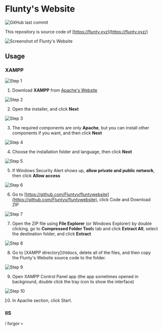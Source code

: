 # Flunty's Website

![GitHub last commit](https://img.shields.io/github/last-commit/Fluntyy/fluntywebsite?color=%234A6B82&label=Last%20commit%3A&logo=Flunty&logoColor=%23FFF)

This repository is source code of [https://flunty.xyz](https://flunty.xyz/)

![Screenshot of Flunty's Website](/readme/screenshot.jpeg)

## Usage

### XAMPP

![Step 1](/readme/0.png)

1. Download **XAMPP** from [Apache's Website](https://www.apachefriends.org/download.html)

![Step 2](/readme/1.png)

2. Open the installer, and click **Next**

![Step 3](/readme/2.png)

3. The required components are only **Apache**, but you can install other components if you want, and then click **Next**

![Step 4](/readme/3.png)

4. Choose the installation folder and language, then click **Next**

![Step 5](/readme/4.png)

5. If Windows Security Alert shows up, **allow private and public network**, then click **Allow access**

![Step 6](/readme/5.png)

6. Go to [https://github.com/Fluntyy/fluntywebsite](https://github.com/Fluntyy/fluntywebsite), click Code and Download ZIP

![Step 7](/readme/6.png)

7. Open the ZIP file using **File Explorer** (or Windows Explorer) by double clicking, go to **Compressed Folder Tool**s tab and click **Extract All**, select the destination folder, and click **Extract**

![Step 8](/readme/7.png)

8. Go to [XAMPP directory]\htdocs, delete all of the files, and then copy the Flunty's Website source code to the folder.

![Step 9](/readme/8.png)

9. Open XAMPP Control Panel app (the app sometimes opened in background, double click the tray icon to show the interface)

![Step 10](/readme/9.png)

10. In Apache section, click Start.

### IIS
i forgor 💀

